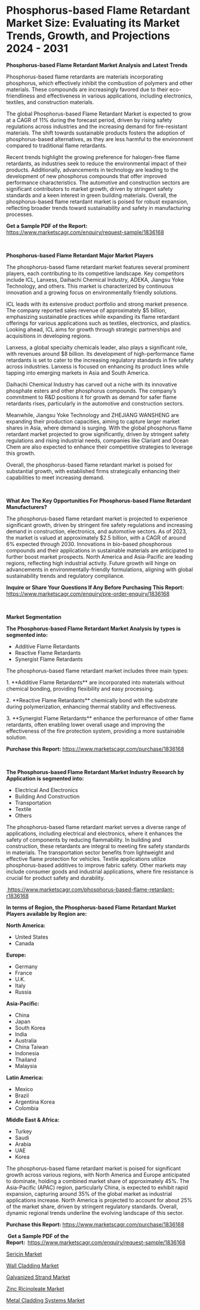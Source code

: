 <p><h1>Phosphorus-based Flame Retardant Market Size: Evaluating its Market Trends, Growth, and Projections 2024 - 2031</h1></p><p><strong>Phosphorus-based Flame Retardant Market Analysis and Latest Trends</strong></p>
<p><p>Phosphorus-based flame retardants are materials incorporating phosphorus, which effectively inhibit the combustion of polymers and other materials. These compounds are increasingly favored due to their eco-friendliness and effectiveness in various applications, including electronics, textiles, and construction materials.</p><p>The global Phosphorus-based Flame Retardant Market is expected to grow at a CAGR of 11% during the forecast period, driven by rising safety regulations across industries and the increasing demand for fire-resistant materials. The shift towards sustainable products fosters the adoption of phosphorus-based alternatives, as they are less harmful to the environment compared to traditional flame retardants.</p><p>Recent trends highlight the growing preference for halogen-free flame retardants, as industries seek to reduce the environmental impact of their products. Additionally, advancements in technology are leading to the development of new phosphorus compounds that offer improved performance characteristics. The automotive and construction sectors are significant contributors to market growth, driven by stringent safety standards and a keen interest in green building materials. Overall, the phosphorus-based flame retardant market is poised for robust expansion, reflecting broader trends toward sustainability and safety in manufacturing processes.</p></p>
<p><strong>Get a Sample PDF of the Report:&nbsp;</strong> <a href="https://www.marketscagr.com/enquiry/request-sample/1836168?utm_campaign=1694&utm_medium=2&utm_source=Github&utm_content=ia&utm_term=16102024&utm_id=phosphorus-based-flame-retardant">https://www.marketscagr.com/enquiry/request-sample/1836168</a></p>
<p>&nbsp;</p>
<p><strong>Phosphorus-based Flame Retardant Major Market Players</strong></p>
<p><p>The phosphorus-based flame retardant market features several prominent players, each contributing to its competitive landscape. Key competitors include ICL, Lanxess, Daihachi Chemical Industry, ADEKA, Jiangsu Yoke Technology, and others. This market is characterized by continuous innovation and a growing focus on environmentally friendly solutions.</p><p>ICL leads with its extensive product portfolio and strong market presence. The company reported sales revenue of approximately $5 billion, emphasizing sustainable practices while expanding its flame retardant offerings for various applications such as textiles, electronics, and plastics. Looking ahead, ICL aims for growth through strategic partnerships and acquisitions in developing regions.</p><p>Lanxess, a global specialty chemicals leader, also plays a significant role, with revenues around $8 billion. Its development of high-performance flame retardants is set to cater to the increasing regulatory standards in fire safety across industries. Lanxess is focused on enhancing its product lines while tapping into emerging markets in Asia and South America.</p><p>Daihachi Chemical Industry has carved out a niche with its innovative phosphate esters and other phosphorus compounds. The company’s commitment to R&D positions it for growth as demand for safer flame retardants rises, particularly in the automotive and construction sectors.</p><p>Meanwhile, Jiangsu Yoke Technology and ZHEJIANG WANSHENG are expanding their production capacities, aiming to capture larger market shares in Asia, where demand is surging. With the global phosphorus flame retardant market projected to grow significantly, driven by stringent safety regulations and rising industrial needs, companies like Clariant and Ocean Chem are also expected to enhance their competitive strategies to leverage this growth. </p><p>Overall, the phosphorus-based flame retardant market is poised for substantial growth, with established firms strategically enhancing their capabilities to meet increasing demand.</p></p>
<p>&nbsp;</p>
<p><strong>What Are The Key Opportunities For Phosphorus-based Flame Retardant Manufacturers?</strong></p>
<p><p>The phosphorus-based flame retardant market is projected to experience significant growth, driven by stringent fire safety regulations and increasing demand in construction, electronics, and automotive sectors. As of 2023, the market is valued at approximately $2.5 billion, with a CAGR of around 6% expected through 2030. Innovations in bio-based phosphorous compounds and their applications in sustainable materials are anticipated to further boost market prospects. North America and Asia-Pacific are leading regions, reflecting high industrial activity. Future growth will hinge on advancements in environmentally-friendly formulations, aligning with global sustainability trends and regulatory compliance.</p></p>
<p><strong>Inquire or Share Your Questions If Any Before Purchasing This Report:</strong> <a href="https://www.marketscagr.com/enquiry/pre-order-enquiry/1836168?utm_campaign=1694&utm_medium=2&utm_source=Github&utm_content=ia&utm_term=16102024&utm_id=phosphorus-based-flame-retardant">https://www.marketscagr.com/enquiry/pre-order-enquiry/1836168</a></p>
<p>&nbsp;</p>
<p><strong>Market Segmentation</strong></p>
<p><strong>The Phosphorus-based Flame Retardant Market Analysis by types is segmented into:</strong></p>
<p><ul><li>Additive Flame Retardants</li><li>Reactive Flame Retardants</li><li>Synergist Flame Retardants</li></ul></p>
<p><p>The phosphorus-based flame retardant market includes three main types: </p><p>1. **Additive Flame Retardants** are incorporated into materials without chemical bonding, providing flexibility and easy processing.  </p><p>2. **Reactive Flame Retardants** chemically bond with the substrate during polymerization, enhancing thermal stability and effectiveness.  </p><p>3. **Synergist Flame Retardants** enhance the performance of other flame retardants, often enabling lower overall usage and improving the effectiveness of the fire protection system, providing a more sustainable solution.</p></p>
<p><strong>Purchase this Report:&nbsp;</strong><a href="https://www.marketscagr.com/purchase/1836168?utm_campaign=1694&utm_medium=2&utm_source=Github&utm_content=ia&utm_term=16102024&utm_id=phosphorus-based-flame-retardant">https://www.marketscagr.com/purchase/1836168</a></p>
<p>&nbsp;</p>
<p><strong>The Phosphorus-based Flame Retardant Market Industry Research by Application is segmented into:</strong></p>
<p><ul><li>Electrical And Electronics</li><li>Building And Construction</li><li>Transportation</li><li>Textile</li><li>Others</li></ul></p>
<p><p>The phosphorus-based flame retardant market serves a diverse range of applications, including electrical and electronics, where it enhances the safety of components by reducing flammability. In building and construction, these retardants are integral to meeting fire safety standards in materials. The transportation sector benefits from lightweight and effective flame protection for vehicles. Textile applications utilize phosphorus-based additives to improve fabric safety. Other markets may include consumer goods and industrial applications, where fire resistance is crucial for product safety and durability.</p></p>
<p><a href="https://www.marketscagr.com/phosphorus-based-flame-retardant-r1836168?utm_campaign=1694&utm_medium=2&utm_source=Github&utm_content=ia&utm_term=16102024&utm_id=phosphorus-based-flame-retardant">&nbsp;https://www.marketscagr.com/phosphorus-based-flame-retardant-r1836168</a></p>
<p><strong>In terms of Region, the Phosphorus-based Flame Retardant Market Players available by Region are:</strong></p>
<p>
    <p> <strong> North America: </strong>
        <ul>
            <li>United States</li>
            <li>Canada</li>
        </ul>
        </p> 
    <p> <strong> Europe: </strong>
        <ul>
            <li>Germany</li>
            <li>France</li>
            <li>U.K.</li>
            <li>Italy</li>
            <li>Russia</li>
        </ul>
        </p> 
    <p> <strong> Asia-Pacific: </strong>
        <ul>
            <li>China</li>
            <li>Japan</li>
            <li>South Korea</li>
            <li>India</li>
            <li>Australia</li>
            <li>China Taiwan</li>
            <li>Indonesia</li>
            <li>Thailand</li>
            <li>Malaysia</li>
        </ul>
        </p> 
    <p> <strong> Latin America: </strong>
        <ul>
            <li>Mexico</li>
            <li>Brazil</li>
            <li>Argentina Korea</li>
            <li>Colombia</li>
        </ul>
        </p> 
    <p> <strong> Middle East & Africa: </strong>
        <ul>
            <li>Turkey</li>
            <li>Saudi</li>
            <li>Arabia</li>
            <li>UAE</li>
            <li>Korea</li>
        </ul>
    </p>
    </p>
<p><p>The phosphorus-based flame retardant market is poised for significant growth across various regions, with North America and Europe anticipated to dominate, holding a combined market share of approximately 45%. The Asia-Pacific (APAC) region, particularly China, is expected to exhibit rapid expansion, capturing around 35% of the global market as industrial applications increase. North America is projected to account for about 25% of the market share, driven by stringent regulatory standards. Overall, dynamic regional trends underline the evolving landscape of this sector.</p></p>
<p><strong>Purchase this Report: </strong><a href="https://www.marketscagr.com/purchase/1836168?utm_campaign=1694&utm_medium=2&utm_source=Github&utm_content=ia&utm_term=16102024&utm_id=phosphorus-based-flame-retardant">https://www.marketscagr.com/purchase/1836168</a></p>
<p>&nbsp;<strong>Get a Sample PDF of the Report:&nbsp;&nbsp;</strong><a href="https://www.marketscagr.com/enquiry/request-sample/1836168?utm_campaign=1694&utm_medium=2&utm_source=Github&utm_content=ia&utm_term=16102024&utm_id=phosphorus-based-flame-retardant">https://www.marketscagr.com/enquiry/request-sample/1836168</a></p>
<p><strong></strong></p>
<p><p><a href="https://www.linkedin.com/pulse/comprehensive-sericin-market-report-segmentation-type-application-1ra5c?utm_campaign=1694&utm_medium=2&utm_source=Github&utm_content=ia&utm_term=16102024&utm_id=phosphorus-based-flame-retardant">Sericin Market</a></p><p><a href="https://www.linkedin.com/pulse/emerging-technologies-reshaping-wall-cladding-market-impact-vj28c?utm_campaign=1694&utm_medium=2&utm_source=Github&utm_content=ia&utm_term=16102024&utm_id=phosphorus-based-flame-retardant">Wall Cladding Market</a></p><p><a href="https://www.linkedin.com/pulse/insights-galvanized-strand-market-players-size-geographical-a1opc?utm_campaign=1694&utm_medium=2&utm_source=Github&utm_content=ia&utm_term=16102024&utm_id=phosphorus-based-flame-retardant">Galvanized Strand Market</a></p><p><a href="https://www.linkedin.com/pulse/zinc-ricinoleate-market-refracting-trends-consumer-behaviors-51w9c?utm_campaign=1694&utm_medium=2&utm_source=Github&utm_content=ia&utm_term=16102024&utm_id=phosphorus-based-flame-retardant">Zinc Ricinoleate Market</a></p><p><a href="https://www.linkedin.com/pulse/metal-cladding-systems-market-forecasts-trends-impact-analysis-m9yvc?utm_campaign=1694&utm_medium=2&utm_source=Github&utm_content=ia&utm_term=16102024&utm_id=phosphorus-based-flame-retardant">Metal Cladding Systems Market</a></p></p>
